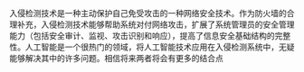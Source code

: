 入侵检测技术是一种主动保护自己免受攻击的一种网络安全技术。作为防火墙的合理补充，入侵检测技术能够帮助系统对付网络攻击，扩展了系统管理员的安全管理能力（包括安全审计、监视、攻击识别和响应），提高了信息安全基础结构的完整性。人工智能是一个很热门的领域，将人工智能技术应用在入侵检测系统中，无疑能够解决其中的许多问题。相信将来两者将会有更多的结合点